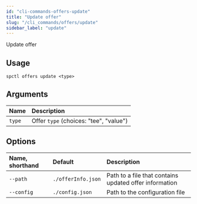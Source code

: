```yaml
---
id: "cli-commands-offers-update"
title: "Update offer"
slug: "/cli_commands/offers/update"
sidebar_label: "update"
---
```


Update offer

## Usage

```
spctl offers update <type>
```
## Arguments

|**Name**|**Description**|
| :- | :- |
|`type`|Offer `type` (choices: "tee", "value")|

## Options

|**Name, shorthand**|**Default**|**Description**|
| :- | :- | :- |
|`--path`|`./offerInfo.json`|Path to a file that contains updated offer information|
|`--config`|`./config.json`|Path to the configuration file|
